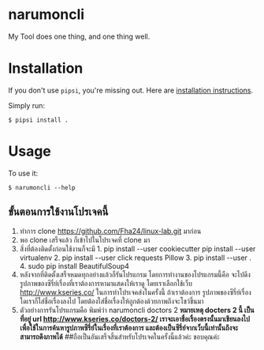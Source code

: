 # narumoncli

My Tool does one thing, and one thing well.


# Installation

If you don't use `pipsi`, you're missing out.
Here are [installation instructions](https://github.com/mitsuhiko/pipsi#readme).

Simply run:

    $ pipsi install .


# Usage

To use it:

    $ narumoncli --help

## ขั้นตอนการใช้งานโปรเจคนี้
1. ทำการ clone https://github.com/Fha24/linux-lab.git มาก่อน
2. พอ clone เสร็จแล้ว ก็เข้าไปในโปรเจคที่ clone มา
3. สิ่งที่ต้องติดตั้งก่อนใช้งานก็จะมี 1. pip install --user cookiecutter
pip install --user virtualenv 2. pip install --user click requests Pillow  3. pip install --user .  4. sudo pip install BeautifulSoup4 
4. หลังจากที่ติดตั้งเสร็จหมดทุกอย่างแล้วก็รันโปรแกรม โดยการทำงานของโปรแกรมนี้คือ จะไปดึงรูปภาพของซีรี่ย์เรื่องที่เราต้องการหามาแสดงให้เราดู โดยเราเลือกใช้เว็บ http://www.kseries.co/ ในการทำโปรเจคส่งในครั้งนี้ ถ้าเราต้องการ รูปภาพของซีรี่ย์เรื่องใดเราก็ใส่ชื่อเรื่องลงไป โดยต้องใส่ชื่อเรื่องให้ถูกต้องด้วยภาพถึงจะโชว์ขึ้นมา
5. ตัวอย่างการรันโปรแกรมคือ พิมพ์ว่า narumoncli doctors 2 
**หมายเหตุ docters 2 นี้ เป็นที่อยู่ url http://www.kseries.co/doctors-2/  เราจะเอาชื่อเรื่องตรงนั้นมาเขียนลงไปเพื่อใช้ในการค้นหารูปภาพซีรี่ย์ในเรื่องที่เราต้องการ  และต้องเป็นซีรี่ย์จากเว็บนี้เท่านั้นถึงจะสามารถดึงภาพได้**
##ถือเป็นอันเสร็จสิ้นสำหรับโปรเจคในครั้งนี้แล้วค่ะ ขอบคุณค่ะ  
